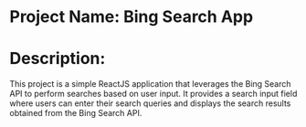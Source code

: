 # Project Name: Bing Search App

# Description:
This project is a simple ReactJS application that leverages the Bing Search API to perform searches based on user input. It provides a search input field where users can enter their search queries and displays the search results obtained from the Bing Search API.
